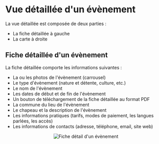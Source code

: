 # Vue détaillée d'un évènement

La vue détaillée est composée de deux parties :

- La fiche détaillée à gauche
- La carte à droite

## Fiche détaillée d'un évènement

La fiche détaillée comporte les informations suivantes :

- La ou les photos de l'évènement (carrousel)
- Le type d'évènement (nature et détente, culture, etc.)
- Le nom de l'évènement
- Les dates de début et de fin de l'évènement
- Un bouton de téléchargement de la fiche détaillée au format PDF
- La commune du lieu de l'évènement
- Le chapeau et la description de l'évènement
- Les informations pratiques (tarifs, modes de paiement, les langues parlées, les accès)
- Les informations de contacts (adresse, téléphone, email, site web)

<center>
  <a title="Fiche détail d'un évènement"><img src="/components/detail_touristic_event.jpg" alt="Fiche détail d'un évènement"></a>
</center>